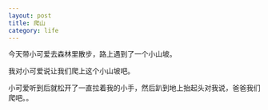 ```yaml
---
layout: post
title: 爬山
category: life
---
```


今天带小可爱去森林里散步，路上遇到了一个小山坡。

我对小可爱说让我们爬上这个小山坡吧。

小可爱听到后就松开了一直拉着我的小手，然后趴到地上抬起头对我说，爸爸我们爬吧。。
